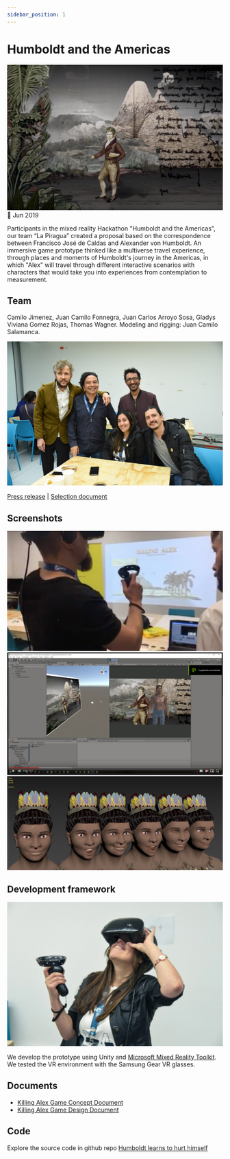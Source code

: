 ```yaml
---
sidebar_position: 1
---
```


# Humboldt and the Americas

![Immersive game prototype](./assets/9LcCw95utQF_720.png)
📆 Jun 2019

Participants in the mixed reality Hackathon "Humboldt and the Americas", our team
“La Piragua” created a proposal based on the correspondence between Francisco José de Caldas and Alexander von Humboldt. An immersive game prototype thinked like a multiverse travel experience, through places and moments of Humboldt's journey in the Americas, in which "Alex" will travel through different interactive scenarios with characters that would take you into experiences from contemplation to measurement.

## Team

Camilo Jimenez, Juan Camilo Fonnegra, Juan Carlos Arroyo Sosa, Gladys Viviana Gomez Rojas, Thomas Wagner. Modeling and rigging: Juan Camilo Salamanca.

![Team La Piragua Humboldt](./assets/team-killing-humboldt.jpg)

[Press release](https://www.goethe.de/prj/hya/es/inh/hackaton2.html "En Colombia, la Hackatón de realidad mixta “Humboldt y las Américas” ya tiene ganador") | [Selection document](https://www.goethe.de/prj/hya/es/inh/hacka.html "Estos son los seleccionados de México, Colombia y Perú para participar en la Hackatón de realidad mixta")

## Screenshots

![Gamelab Berlin](./assets/gamelab-berlin.jpg)
![Screenshot 1](./assets/screenshot_01.png)
![Screenshot 2](./assets/screenshot_02.jpg)

## Development framework

![Immersive game prototype](./assets/viviana.jpg)

We develop the prototype using Unity and [Microsoft Mixed Reality Toolkit](https://github.com/microsoft/MixedRealityToolkit-Unity). We tested the VR environment with the Samsung Gear VR glasses.

## Documents

- [Killing Alex Game Concept Document](./assets/Killing%20Alex%20Game%20Concept%20Document.pdf)
- [Killing Alex Game Design Document](./assets/Killing%20Alex%20Game%20Design%20Document.pdf)

## Code

Explore the source code in github repo [Humboldt learns to hurt himself](https://github.com/jcarroyos/MPV_Humboldt-learns-to-hurt-himself)
